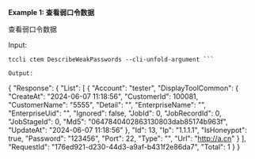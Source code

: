 **Example 1: 查看弱口令数据**

查看弱口令数据

Input: 

```
tccli ctem DescribeWeakPasswords --cli-unfold-argument ```

Output: 
```
{
    "Response": {
        "List": [
            {
                "Account": "tester",
                "DisplayToolCommon": {
                    "CreateAt": "2024-06-07 11:18:56",
                    "CustomerId": 100081,
                    "CustomerName": "5555",
                    "Detail": "",
                    "EnterpriseName": "",
                    "EnterpriseUid": "",
                    "Ignored": false,
                    "JobId": 0,
                    "JobRecordId": 0,
                    "JobStageId": 0,
                    "Md5": "0647840402863130803dab85174b963f",
                    "UpdateAt": "2024-06-07 11:18:56"
                },
                "Id": 13,
                "Ip": "1.1.1.1",
                "IsHoneypot": true,
                "Password": "123456",
                "Port": 22,
                "Type": "",
                "Url": "http://a.cn"
            }
        ],
        "RequestId": "176ed921-d230-44d3-a9af-b431f2e86da7",
        "Total": 1
    }
}
```

